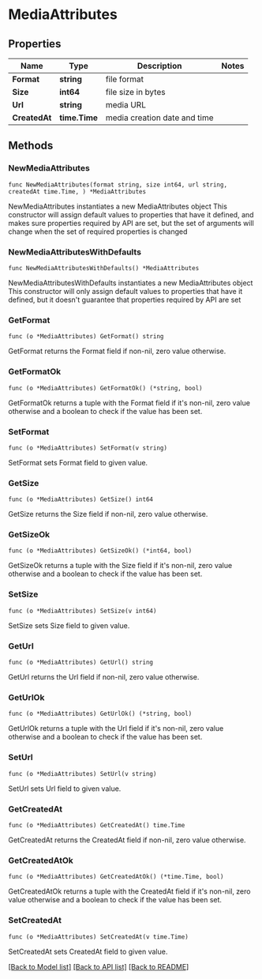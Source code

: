 # MediaAttributes

## Properties

Name | Type | Description | Notes
------------ | ------------- | ------------- | -------------
**Format** | **string** | file format | 
**Size** | **int64** | file size in bytes | 
**Url** | **string** | media URL | 
**CreatedAt** | **time.Time** | media creation date and time | 

## Methods

### NewMediaAttributes

`func NewMediaAttributes(format string, size int64, url string, createdAt time.Time, ) *MediaAttributes`

NewMediaAttributes instantiates a new MediaAttributes object
This constructor will assign default values to properties that have it defined,
and makes sure properties required by API are set, but the set of arguments
will change when the set of required properties is changed

### NewMediaAttributesWithDefaults

`func NewMediaAttributesWithDefaults() *MediaAttributes`

NewMediaAttributesWithDefaults instantiates a new MediaAttributes object
This constructor will only assign default values to properties that have it defined,
but it doesn't guarantee that properties required by API are set

### GetFormat

`func (o *MediaAttributes) GetFormat() string`

GetFormat returns the Format field if non-nil, zero value otherwise.

### GetFormatOk

`func (o *MediaAttributes) GetFormatOk() (*string, bool)`

GetFormatOk returns a tuple with the Format field if it's non-nil, zero value otherwise
and a boolean to check if the value has been set.

### SetFormat

`func (o *MediaAttributes) SetFormat(v string)`

SetFormat sets Format field to given value.


### GetSize

`func (o *MediaAttributes) GetSize() int64`

GetSize returns the Size field if non-nil, zero value otherwise.

### GetSizeOk

`func (o *MediaAttributes) GetSizeOk() (*int64, bool)`

GetSizeOk returns a tuple with the Size field if it's non-nil, zero value otherwise
and a boolean to check if the value has been set.

### SetSize

`func (o *MediaAttributes) SetSize(v int64)`

SetSize sets Size field to given value.


### GetUrl

`func (o *MediaAttributes) GetUrl() string`

GetUrl returns the Url field if non-nil, zero value otherwise.

### GetUrlOk

`func (o *MediaAttributes) GetUrlOk() (*string, bool)`

GetUrlOk returns a tuple with the Url field if it's non-nil, zero value otherwise
and a boolean to check if the value has been set.

### SetUrl

`func (o *MediaAttributes) SetUrl(v string)`

SetUrl sets Url field to given value.


### GetCreatedAt

`func (o *MediaAttributes) GetCreatedAt() time.Time`

GetCreatedAt returns the CreatedAt field if non-nil, zero value otherwise.

### GetCreatedAtOk

`func (o *MediaAttributes) GetCreatedAtOk() (*time.Time, bool)`

GetCreatedAtOk returns a tuple with the CreatedAt field if it's non-nil, zero value otherwise
and a boolean to check if the value has been set.

### SetCreatedAt

`func (o *MediaAttributes) SetCreatedAt(v time.Time)`

SetCreatedAt sets CreatedAt field to given value.



[[Back to Model list]](../README.md#documentation-for-models) [[Back to API list]](../README.md#documentation-for-api-endpoints) [[Back to README]](../README.md)


